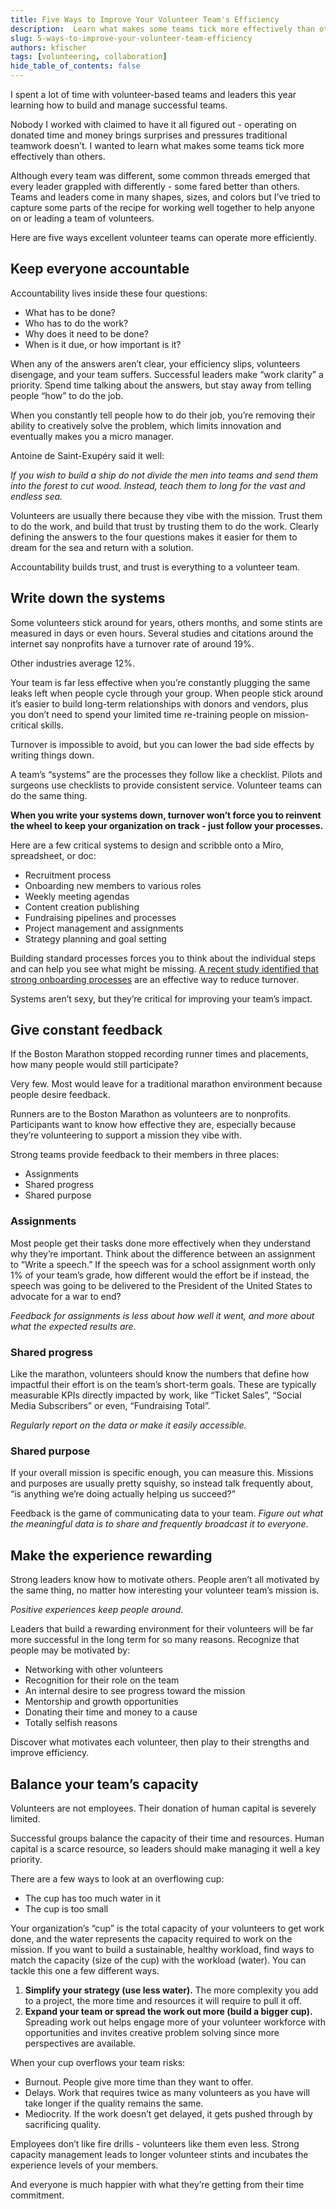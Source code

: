 ```yaml
---
title: Five Ways to Improve Your Volunteer Team's Efficiency
description:  Learn what makes some teams tick more effectively than others in a volunteer setting.
slug: 5-ways-to-improve-your-volunteer-team-efficiency
authors: kfischer
tags: [volunteering, collaboration]
hide_table_of_contents: false
---
```


I spent a lot of time with volunteer-based teams and leaders this year learning how to build and manage successful teams.

<!--truncate-->


Nobody I worked with claimed to have it all figured out - operating on donated time and money brings surprises and pressures traditional teamwork doesn’t.  I wanted to learn what makes some teams tick more effectively than others.  

Although every team was different, some common threads emerged that every leader grappled with differently - some fared better than others.  Teams and leaders come in many shapes, sizes, and colors but I’ve tried to capture some parts of the recipe for working well together to help anyone on or leading a team of volunteers.  

Here are five ways excellent volunteer teams can operate more efficiently.  

## Keep everyone accountable  

Accountability lives inside these four questions:  
- What has to be done?
- Who has to do the work?
- Why does it need to be done?
- When is it due, or how important is it?  

When any of the answers aren’t clear, your efficiency slips, volunteers disengage, and your team suffers.  Successful leaders make “work clarity” a priority.  Spend time talking about the answers, but stay away from telling people “how” to do the job.  

When you constantly tell people how to do their job, you’re removing their ability to creatively solve the problem, which limits innovation and eventually makes you a micro manager.  

Antoine de Saint-Exupéry said it well:  

*If you wish to build a ship do not divide the men into teams and send them into the forest to cut wood.  Instead, teach them to long for the vast and endless sea.*  

Volunteers are usually there because they vibe with the mission.  Trust them to do the work, and build that trust by trusting them to do the work.  Clearly defining the answers to the four questions makes it easier for them to dream for the sea and return with a solution.  

Accountability builds trust, and trust is everything to a volunteer team.  

## Write down the systems  

Some volunteers stick around for years, others months, and some stints are measured in days or even hours.  Several studies and citations around the internet say nonprofits have a turnover rate of around 19%.  

Other industries average 12%.  

Your team is far less effective when you’re constantly plugging the same leaks left when people cycle through your group.  When people stick around it’s easier to build long-term relationships with donors and vendors, plus you don’t need to spend your limited time re-training people on mission-critical skills.  

Turnover is impossible to avoid, but you can lower the bad side effects by writing things down.  

A team’s “systems” are the processes they follow like a checklist.  Pilots and surgeons use checklists to provide consistent service.  Volunteer teams can do the same thing.  

**When you write your systems down, turnover won’t force you to reinvent the wheel to keep your organization on track - just follow your processes.**  

Here are a few critical systems to design and scribble onto a Miro, spreadsheet, or doc:  

- Recruitment process
- Onboarding new members to various roles
- Weekly meeting agendas
- Content creation publishing
- Fundraising pipelines and processes
- Project management and assignments
- Strategy planning and goal setting  

Building standard processes forces you to think about the individual steps and can help you see what might be missing.  [A recent study identified that strong onboarding processes](https://www.tandfonline.com/doi/full/10.1080/23303131.2015.1031416) are an effective way to reduce turnover.  

Systems aren’t sexy, but they’re critical for improving your team’s impact.  

## Give constant feedback  

If the Boston Marathon stopped recording runner times and placements, how many people would still participate?  

Very few.  Most would leave for a traditional marathon environment because people desire feedback.  

Runners are to the Boston Marathon as volunteers are to nonprofits.  Participants want to know how effective they are, especially because they’re volunteering to support a mission they vibe with.  

Strong teams provide feedback to their members in three places:  

- Assignments
- Shared progress
- Shared purpose  

### Assignments  

Most people get their tasks done more effectively when they understand why they’re important.  Think about the difference between an assignment to “Write a speech.”  If the speech was for a school assignment worth only 1% of your team’s grade, how different would the effort be if instead, the speech was going to be delivered to the President of the United States to advocate for a war to end?  

*Feedback for assignments is less about how well it went, and more about what the expected results are.*  

### Shared progress  

Like the marathon, volunteers should know the numbers that define how impactful their effort is on the team’s short-term goals.  These are typically measurable KPIs directly impacted by work, like “Ticket Sales”, “Social Media Subscribers” or even, “Fundraising Total”.  

*Regularly report on the data or make it easily accessible.*  

### Shared purpose  

If your overall mission is specific enough, you can measure this.  Missions and purposes are usually pretty squishy, so instead talk frequently about, “is anything we’re doing actually helping us succeed?”  

Feedback is the game of communicating data to your team.  *Figure out what the meaningful data is to share and frequently broadcast it to everyone*.  

## Make the experience rewarding  

Strong leaders know how to motivate others.  People aren’t all motivated by the same thing, no matter how interesting your volunteer team’s mission is.  

*Positive experiences keep people around.*  

Leaders that build a rewarding environment for their volunteers will be far more successful in the long term for so many reasons.  Recognize that people may be motivated by:  

- Networking with other volunteers
- Recognition for their role on the team
- An internal desire to see progress toward the mission
- Mentorship and growth opportunities
- Donating their time and money to a cause
- Totally selfish reasons  

Discover what motivates each volunteer, then play to their strengths and improve efficiency.  

## Balance your team’s capacity  

Volunteers are not employees.  Their donation of human capital is severely limited.  

Successful groups balance the capacity of their time and resources.  Human capital is a scarce resource, so leaders should make managing it well a key priority.  

There are a few ways to look at an overflowing cup:  

- The cup has too much water in it
- The cup is too small  

Your organization’s “cup” is the total capacity of your volunteers to get work done, and the water represents the capacity required to work on the mission.
If you want to build a sustainable, healthy workload, find ways to match the capacity (size of the cup) with the workload (water).  You can tackle this one a few different ways.  

1. **Simplify your strategy (use less water).**  The more complexity you add to a project, the more time and resources it will require to pull it off.  
2. **Expand your team or spread the work out more (build a bigger cup).**  Spreading work out helps engage more of your volunteer workforce with opportunities and invites creative problem solving since more perspectives are available.  

When your cup overflows your team risks:  

- Burnout.  People give more time than they want to offer.
- Delays.  Work that requires twice as many volunteers as you have will take longer if the quality remains the same.
- Mediocrity.  If the work doesn’t get delayed, it gets pushed through by sacrificing quality.  

Employees don’t like fire drills - volunteers like them even less.  Strong capacity management leads to longer volunteer stints and incubates the experience levels of your members.    

And everyone is much happier with what they’re getting from their time commitment.  